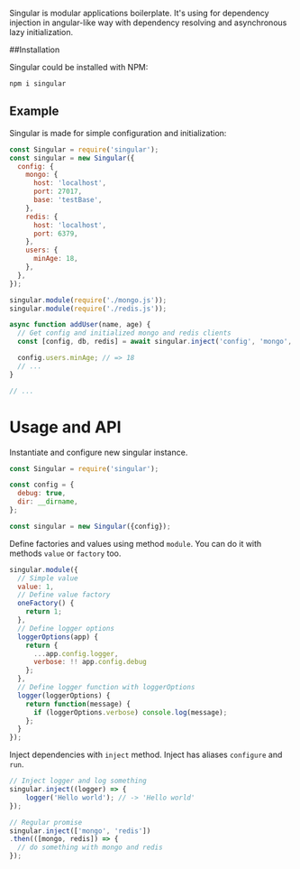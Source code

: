 Singular is modular applications boilerplate. It's using for dependency injection
in angular-like way with dependency resolving and asynchronous lazy initialization.

##Installation

Singular could be installed with NPM:

```shell
npm i singular
```

## Example

Singular is made for simple configuration and initialization:

```javascript
const Singular = require('singular');
const singular = new Singular({
  config: {    
    mongo: {
      host: 'localhost',
      port: 27017,
      base: 'testBase',
    },
    redis: {
      host: 'localhost',
      port: 6379,
    },
    users: {
      minAge: 18,
    },
  },
});

singular.module(require('./mongo.js'));
singular.module(require('./redis.js'));

async function addUser(name, age) {
  // Get config and initialized mongo and redis clients
  const [config, db, redis] = await singular.inject('config', 'mongo', 'redis');

  config.users.minAge; // => 18
  // ...
}

// ...
```

Usage and API
===

Instantiate and configure new singular instance.

```javascript
const Singular = require('singular');

const config = {
  debug: true,
  dir: __dirname,
};

const singular = new Singular({config});
```

Define factories and values using method `module`. You can do it with methods `value` or `factory` too.

```javascript
singular.module({
  // Simple value
  value: 1,
  // Define value factory
  oneFactory() {
    return 1;
  },
  // Define logger options
  loggerOptions(app) {
    return {
      ...app.config.logger,
      verbose: !! app.config.debug
    };
  },
  // Define logger function with loggerOptions
  logger(loggerOptions) {
    return function(message) {
      if (loggerOptions.verbose) console.log(message);
    };
  }
});
```

Inject dependencies with `inject` method. Inject has aliases `configure` and `run`.

```javascript
// Inject logger and log something
singular.inject((logger) => {
    logger('Hello world'); // -> 'Hello world'
});

// Regular promise
singular.inject(['mongo', 'redis'])
.then(([mongo, redis]) => {
  // do something with mongo and redis
});
```
